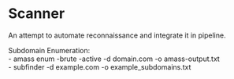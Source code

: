 # Scanner
An attempt to automate reconnaissance and integrate it in pipeline.

Subdomain Enumeration:      
    - amass enum -brute -active -d domain.com -o amass-output.txt    
    - subfinder -d example.com -o example_subdomains.txt
